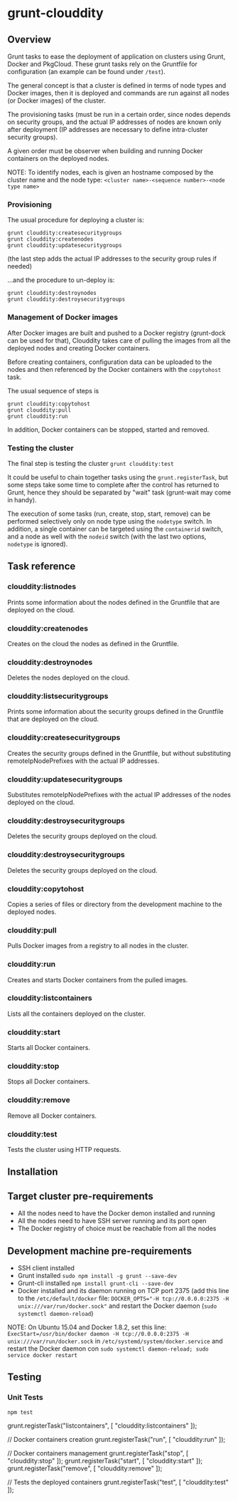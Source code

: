 # grunt-clouddity

## Overview 

Grunt tasks to ease the deployment of application on clusters using Grunt, Docker and PkgCloud. These grunt tasks rely on the Gruntfile for configuration (an example can be found under `/test`). 

The general concept is that a cluster is defined in terms of node types and Docker images,
then it is deployed and commands are run against all nodes (or Docker images) of the cluster.

The provisioning tasks (must be run in a certain order, since nodes depends on security groups, and the actual IP addresses of nodes are known only after deployment (IP addresses are necessary to define intra-cluster security groups).

A given order must be observer when building and running Docker containers on the deployed nodes.

NOTE: To identify nodes, each is given an hostname composed by the cluster name and the node type: `<cluster name>-<sequence number>-<node type name>`


### Provisioning

The usual procedure for deploying a cluster is:
```
grunt clouddity:createsecuritygroups
grunt clouddity:createnodes
grunt clouddity:updatesecuritygroups
```
(the last step adds the actual IP addresses to the security group rules if needed)

...and the procedure to un-deploy is:
```
grunt clouddity:destroynodes
grunt clouddity:destroysecuritygroups
```


### Management of Docker images

After Docker images are built and pushed to a Docker registry (grunt-dock can be used for that), Clouddity takes care of pulling the images from all the deployed nodes and creating Docker containers.

Before creating containers, configuration data can be uploaded to the nodes and then referenced by the Docker containers with the `copytohost` task.

The usual sequence of steps is
```
grunt clouddity:copytohost
grunt clouddity:pull
grunt clouddity:run
```

In addition, Docker containers can be stopped, started and removed.


### Testing the cluster

The final step is testing the cluster
`grunt clouddity:test`

It could be useful to chain together tasks using the `grunt.registerTask`, but some steps take some time to complete after the control has returned to Grunt, hence they should be separated by "wait" task (grunt-wait may come in handy).

The execution of some tasks (run, create, stop, start, remove) can be performed
selectively only on node type using the `nodetype` switch. In addition, a single container can be targeted using the `containerid` switch, and a node as well with the `nodeid` switch (with the last two options, `nodetype` is ignored).


## Task reference


### clouddity:listnodes

Prints some information about the nodes defined in the Gruntfile that are deployed on the cloud.


### clouddity:createnodes

Creates on the cloud the nodes as defined in the Gruntfile.


### clouddity:destroynodes

Deletes the nodes deployed on the cloud.


### clouddity:listsecuritygroups

Prints some information about the security groups defined in the Gruntfile that are deployed on the cloud.


### clouddity:createsecuritygroups

Creates the security groups defined in the Gruntfile, but without substituting remoteIpNodePrefixes 
with the actual IP addresses.


### clouddity:updatesecuritygroups

Substitutes remoteIpNodePrefixes with the actual IP addresses of the nodes deployed on the cloud.


### clouddity:destroysecuritygroups

Deletes the security groups deployed on the cloud.


### clouddity:destroysecuritygroups

Deletes the security groups deployed on the cloud.


### clouddity:copytohost

Copies a series of files or directory from the development machine to the deployed nodes.


### clouddity:pull

Pulls Docker images from a registry to all nodes in the cluster.


### clouddity:run

Creates and starts Docker containers from the pulled images.


### clouddity:listcontainers

Lists all the containers deployed on the cluster.


### clouddity:start

Starts all Docker containers.


### clouddity:stop

Stops all Docker containers.


### clouddity:remove

Remove all Docker containers.


### clouddity:test

Tests the cluster using HTTP requests.


## Installation


## Target cluster pre-requirements

* All the nodes need to have the Docker demon installed and running
* All the nodes need to have SSH server running and its port open
* The Docker registry of choice must be reachable from all the nodes 


## Development machine pre-requirements

* SSH client installed 
* Grunt installed `sudo npm install -g grunt --save-dev`
* Grunt-cli installed `npm install grunt-cli --save-dev`
* Docker installed and its daemon running on TCP port 2375 
  (add this line to the `/etc/default/docker` file: 
  `DOCKER_OPTS="-H tcp://0.0.0.0:2375 -H unix:///var/run/docker.sock"`
  and restart the Docker daemon (`sudo systemctl daemon-reload`)

NOTE: On Ubuntu 15.04 and Docker 1.8.2, set this line:
`ExecStart=/usr/bin/docker daemon -H tcp://0.0.0.0:2375 -H unix:///var/run/docker.sock` 
in `/etc/systemd/system/docker.service` and restart the Docker daemon
con `sudo systemctl daemon-reload; sudo service docker restart`


## Testing


### Unit Tests

`npm test`










  grunt.registerTask("listcontainers", [ "clouddity:listcontainers" ]);

  // Docker containers creation
  grunt.registerTask("run", [ "clouddity:run" ]);

  // Docker containers management
  grunt.registerTask("stop", [ "clouddity:stop" ]);
  grunt.registerTask("start", [ "clouddity:start" ]);
  grunt.registerTask("remove", [ "clouddity:remove" ]);


  // Tests the deployed containers
  grunt.registerTask("test", [ "clouddity:test" ]);





